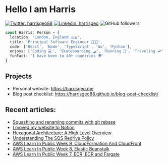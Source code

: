 # Hello I am Harris

[![Twitter: harrisgeo88](https://img.shields.io/twitter/follow/harrisgeo88?style=social)](https://twitter.com/harrisgeo88)
[![Linkedin: harrisgeo](https://img.shields.io/badge/-Harris%20Geo-blue?style=flat-square&logo=Linkedin&logoColor=white&link=https://www.linkedin.com/in/charilaos-georgakakis/)](https://www.linkedin.com/in/charilaos-georgakakis/)
![GitHub followers](https://img.shields.io/github/followers/harrisgeo88?label=Follow&style=social)

```typescript
const Harris: Person = {
  location: 'London, England 🇬🇧',
  title: 'Principal Software Engineer 👨🏻‍💻',
  code: ['React', 'Node', 'TypeScript', 'Go', 'Python'],
  enjoys: ['Coding 💻', 'Skateboarding 🛹', 'Running 🏃', 'Traveling 🛩'],
  funFact: 'I have been to 40+ countries 🌍'
}
```

## Projects

- Personal website: https://harrisgeo.me
- Blog post checklist: https://harrisgeo88.github.io/blog-post-checklist/

## Recent articles:
- [Squashing and renaming commits with git rebase](https://harrisgeo.me/blog/squashing-and-renaming-commits-with-git-rebase)
- [I moved my website to Notion](https://harrisgeo.me/blog/i-moved-my-website-to-notion)
- [Hexagonal Architecture: A High Level Overview](https://harrisgeo.me/blog/hexagonal-architecture-a-high-level-overview)
- [Understanding The SQS Redrive Policy](https://harrisgeo.me/blog/understanding-the-sqs-redrive-policy)
- [AWS Learn In Public Week 9, CloudFormation And CloudFront](https://harrisgeo.me/blog/aws-learn-in-public-week-9-cloudformation-and-cloudfront)
- [AWS Learn In Public Week 8, Elastic Beanstalk](https://harrisgeo.me/blog/aws-learn-in-public-week-8-elastic-beanstalk)
- [AWS Learn In Public Week 7, ECR, ECR and Fargate](https://harrisgeo.me/blog/aws-learn-in-public-week-7-ecs-ecr-and-fargate)
